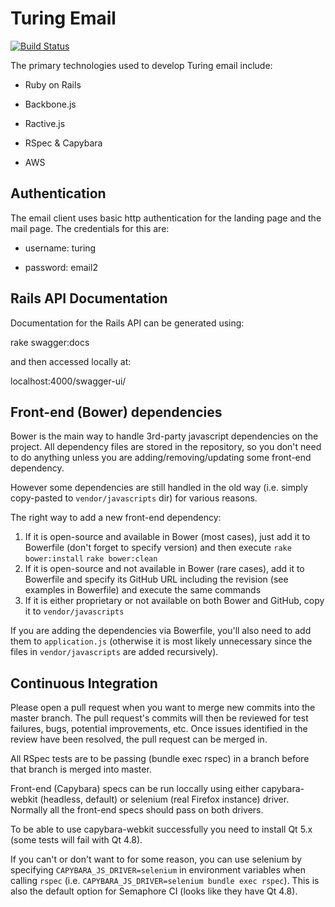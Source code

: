 Turing Email
==========

[![Build Status](https://semaphoreci.com/api/v1/projects/1b195c1b-21bc-46ec-9793-e25602ee45d5/381816/shields_badge.svg)](https://semaphoreci.com/turinginc/turing-email)

The primary technologies used to develop Turing email include:

* Ruby on Rails

* Backbone.js

* Ractive.js

* RSpec & Capybara

* AWS

## Authentication

The email client uses basic http authentication for the landing page and the mail page. The credentials for this are:

* username: turing

* password: email2

## Rails API Documentation

Documentation for the Rails API can be generated using:

rake swagger:docs

and then accessed locally at:

localhost:4000/swagger-ui/

## Front-end (Bower) dependencies

Bower is the main way to handle 3rd-party javascript dependencies on the
project. All dependency files are stored in the repository, so you don't need
to do anything unless you are adding/removing/updating some front-end
dependency.

However some dependencies are still handled in the old way (i.e. simply
copy-pasted to `vendor/javascripts` dir) for various reasons.

The right way to add a new front-end dependency:

1. If it is open-source and available in Bower (most cases), just add it to Bowerfile (don't forget to specify version) and then execute `rake bower:install` `rake bower:clean`
2. If it is open-source and not available in Bower (rare cases), add it to Bowerfile and specify its GitHub URL including the revision (see examples in Bowerfile) and execute the same commands
3. If it is either proprietary or not available on both Bower and GitHub, copy it to `vendor/javascripts`

If you are adding the dependencies via Bowerfile, you'll also need to add
them to `application.js` (otherwise it is most likely unnecessary since the
files in `vendor/javascripts` are added recursively).

## Continuous Integration

Please open a pull request when you want to merge new commits into the master branch. The pull request's commits will then be reviewed for test failures, bugs, potential improvements, etc. Once issues identified in the review have been resolved, the pull request can be merged in.

All RSpec tests are to be passing (bundle exec rspec) in a branch before
that branch is merged into master.

Front-end (Capybara) specs can be run loccally using either capybara-webkit
(headless, default) or selenium (real Firefox instance) driver. Normally
all the front-end specs should pass on both drivers.

To be able to use capybara-webkit successfully you need to install Qt 5.x
(some tests will fail with Qt 4.8).

If you can't or don't want to for some reason, you can use selenium by
specifying `CAPYBARA_JS_DRIVER=selenium` in environment variables when calling
`rspec` (i.e. `CAPYBARA_JS_DRIVER=selenium bundle exec rspec`). This is also the
default option for Semaphore CI (looks like they have Qt 4.8).
